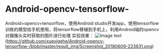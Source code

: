 # Android-opencv-tensorflow-
Android+opencv+tensorflow，使用Android studio开发app，使用tensorflow训练的模型给手机使用，将tensorflow移植到手机上，利用Android端的opencv对摄像头实时获取的图片进行处理
实验效果：
![Image text](https://github.com/xueyigehe/Android-opencv-tensorflow-/blob/master/result_img/Screenshot_20180608-172112.png) (https://github.com/xueyigehe/Android-opencv-tensorflow-/blob/master/result_img/Screenshot_20180609-223631.png)
